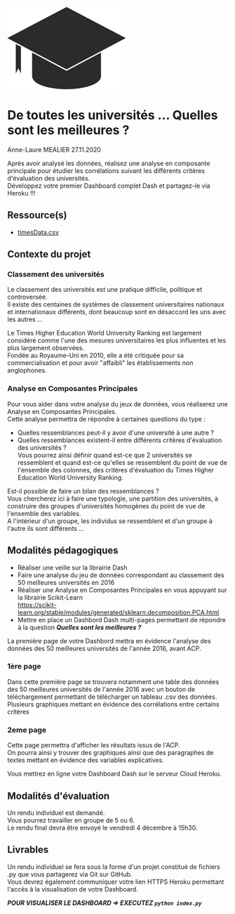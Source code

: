 ![plot](./assets/fanart.png)

# De toutes les universités ... Quelles sont les meilleures ?  

Anne-Laure MEALIER 27.11.2020  

Après avoir analysé les données, réalisez une analyse en composante principale pour étudier les corrélations suivant les différents critères d'évaluation des universités.  
Développez votre premier Dashboard complet Dash et partagez-le via Heroku !!!  

## Ressource(s)  

* [timesData.csv](https://simplonline-v3-prod.s3.eu-west-3.amazonaws.com/media/file/csv/be67fa74-2c34-419c-9249-050394a7eb3e.csv)  

## Contexte du projet  

### Classement des universités  

Le classement des universités est une pratique difficile, politique et controversée.  
Il existe des centaines de systèmes de classement universitaires nationaux et internationaux différents, dont beaucoup sont en désaccord les uns avec les autres ...  

Le Times Higher Education World University Ranking est largement considéré comme l'une des mesures universitaires les plus influentes et les plus largement observées.  
Fondée au Royaume-Uni en 2010, elle a été critiquée pour sa commercialisation et pour avoir "affaibli" les établissements non anglophones.  

### Analyse en Composantes Principales  

Pour vous aider dans votre analyse du jeux de données, vous réaliserez une Analyse en Composantes Principales.  
Cette analyse permettra de répondre à certaines questions du type :  
* Quelles ressemblances peut-il y avoir d'une université à une autre ?  
* Quelles ressemblances existent-il entre différents critères d'évaluation des universités ?  
Vous pourrez ainsi définir quand est-ce que 2 universités se ressemblent et quand est-ce qu'elles se ressemblent du point de vue de l'ensemble des colonnes, des critères d'évaluation du Times Higher Education World University Ranking.  

Est-il possible de faire un bilan des ressemblances ?  
Vous chercherez ici à faire une typologie, une partition des universités, à construire des groupes d'universités homogènes du point de vue de l'ensemble des variables.  
A l'intérieur d'un groupe, les individus se ressemblent et d'un groupe à l'autre ils sont différents ...  

## Modalités pédagogiques  

* Réaliser une veille sur la librairie Dash  
* Faire une analyse du jeu de données correspondant au classement des 50 meilleures universités en 2016  
* Réaliser une Analyse en Composantes Principales en vous appuyant sur la librairie Scikit-Learn  
https://scikit-learn.org/stable/modules/generated/sklearn.decomposition.PCA.html  
* Mettre en place un Dashbord Dash multi-pages permettant de répondre à la question ***Quelles sont les meilleures ?***  

La première page de votre Dashbord mettra en évidence l'analyse des données des 50 meilleures universités de l'année 2016, avant ACP.  

### 1ère page  

Dans cette première page se trouvera notamment une table des données des 50 meilleures universités de l'année 2016 avec un bouton de téléchargement permettant de télécharger un tableau .csv des données.  
Plusieurs graphiques mettant en évidence des corrélations entre certains critères  

### 2eme page  

Cette page permettra d'afficher les résultats issus de l'ACP.  
On pourra ainsi y trouver des graphiques ainsi que des paragraphes de textes mettant en évidence des variables explicatives.  

Vous mettrez en ligne votre Dashboard Dash sur le serveur Cloud Heroku.  

## Modalités d'évaluation  

Un rendu individuel est demandé.  
Vous pourrez travailler en groupe de 5 ou 6.  
Le rendu final devra être envoyé le vendredi 4 décembre à 15h30.  

## Livrables  

Un rendu individuel se fera sous la forme d'un projet constitué de fichiers .py que vous partagerez via Git sur GitHub.  
Vous devrez également communiquer votre lien HTTPS Heroku permettant l'accès à la visualisation de votre Dashboard.  

***POUR VISUALISER LE DASHBOARD => EXECUTEZ `python index.py`***  
